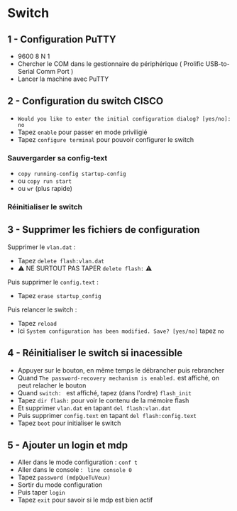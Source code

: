 # Switch

## 1 - Configuration PuTTY

- 9600 8 N 1
- Chercher le COM dans le gestionnaire de périphérique ( Prolific USB-to-Serial Comm Port )
- Lancer la machine avec PuTTY

## 2 - Configuration du switch CISCO

- ```Would you like to enter the initial configuration dialog? [yes/no]: no ``` 
- Tapez ``` enable ``` pour passer en mode priviligié
- Tapez ``` configure terminal ```  pour pouvoir configurer le switch

### Sauvergarder sa config-text
- ``` copy running-config startup-config ```
- ou ``` copy run start ```
- ou ``` wr ``` (plus rapide)

### Réinitialiser le switch

## 3 - Supprimer les fichiers de configuration
Supprimer le ``` vlan.dat ``` :
- Tapez ``` delete flash:vlan.dat ```
- ⚠️ NE SURTOUT PAS TAPER ``` delete flash: ``` ⚠️ 

Puis supprimer le ``` config.text ``` :
- Tapez ``` erase startup_config ```

Puis relancer le switch :
- Tapez ``` reload ```
- Ici ``` System configuration has been modified. Save? [yes/no] ``` tapez ``` no ```

## 4 - Réinitialiser le switch si inacessible

- Appuyer sur le bouton, en même temps le débrancher puis rebrancher
- Quand ``` The password-recovery mechanism is enabled. ``` est affiché, on peut relacher le bouton
- Quand ```switch: ``` est affiché, tapez (dans l'ordre) ``` flash_init ```
- Tapez ``` dir flash: ``` pour voir le contenu de la mémoire flash
- Et supprimer ``` vlan.dat ``` en tapant ``` del flash:vlan.dat ```
- Puis supprimer ``` config.text ``` en tapant ``` del flash:config.text ```
- Tapez ``` boot ``` pour initialiser le switch

## 5 - Ajouter un login et mdp

- Aller dans le mode configuration : ``` conf t ```
- Aller dans le console : ``` line console 0```
- Tapez ``` password (mdpQueTuVeux) ```
- Sortir du mode configuration
- Puis taper ``` login ```
- Tapez ``` exit ``` pour savoir si le mdp est bien actif










